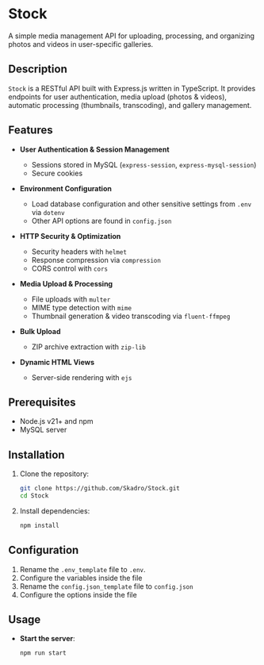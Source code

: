# Stock

A simple media management API for uploading, processing, and organizing photos and videos in user-specific galleries.

## Description

`Stock` is a RESTful API built with Express.js written in TypeScript. It provides endpoints for user authentication, media upload (photos & videos), automatic processing (thumbnails, transcoding), and gallery management.

## Features

* **User Authentication & Session Management**

  * Sessions stored in MySQL (`express-session`, `express-mysql-session`)
  * Secure cookies
* **Environment Configuration**

  * Load database configuration and other sensitive settings from `.env` via `dotenv`
  * Other API options are found in `config.json`
* **HTTP Security & Optimization**

  * Security headers with `helmet`
  * Response compression via `compression`
  * CORS control with `cors`
* **Media Upload & Processing**

  * File uploads with `multer`
  * MIME type detection with `mime`
  * Thumbnail generation & video transcoding via `fluent-ffmpeg`
* **Bulk Upload**

  * ZIP archive extraction with `zip-lib`
* **Dynamic HTML Views**

  * Server-side rendering with `ejs`

## Prerequisites

* Node.js v21+ and npm
* MySQL server

## Installation

1. Clone the repository:

   ```bash
   git clone https://github.com/Skadro/Stock.git
   cd Stock
   ```
2. Install dependencies:

   ```bash
   npm install
   ```

## Configuration

1. Rename the `.env_template` file to `.env`.
2. Configure the variables inside the file
3. Rename the `config.json_template` file to `config.json`
4. Configure the options inside the file

## Usage

* **Start the server**:

  ```bash
  npm run start
  ```